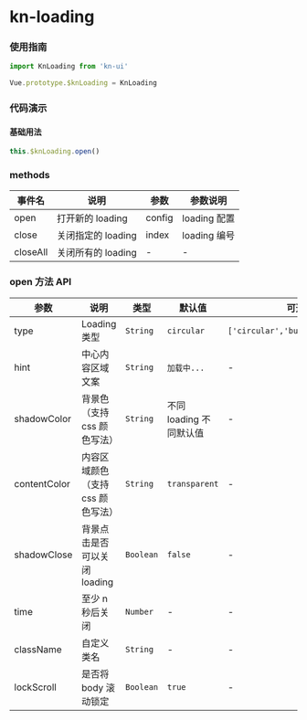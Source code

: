<!-- 简体中文 -->

# kn-loading

### 使用指南

```js
import KnLoading from 'kn-ui'

Vue.prototype.$knLoading = KnLoading
```

### 代码演示

#### 基础用法

```js
this.$knLoading.open()
```

### methods

| 事件名   | 说明               | 参数   | 参数说明     |
| -------- | ------------------ | ------ | ------------ |
| open     | 打开新的 loading   | config | loading 配置 |
| close    | 关闭指定的 loading | index  | loading 编号 |
| closeAll | 关闭所有的 loading | -      | -            |

### open 方法 API

| 参数         | 说明                              | 类型      | 默认值                  | 可选值                            |
| ------------ | --------------------------------- | --------- | ----------------------- | --------------------------------- |
| type         | Loading 类型                      | `String`  | `circular`              | `['circular','bubble','spinner']` |
| hint         | 中心内容区域文案                  | `String`  | `加载中...`             | -                                 |
| shadowColor  | 背景色（支持 css 颜色写法）       | `String`  | 不同 loading 不同默认值 | -                                 |
| contentColor | 内容区域颜色（支持 css 颜色写法） | `String`  | `transparent`           | -                                 |
| shadowClose  | 背景点击是否可以关闭 loading      | `Boolean` | `false`                 | -                                 |
| time         | 至少 n 秒后关闭                   | `Number`  | -                       | -                                 |
| className    | 自定义类名                        | `String`  | -                       | -                                 |
| lockScroll   | 是否将 body 滚动锁定              | `Boolean` | `true`                  | -                                 |
